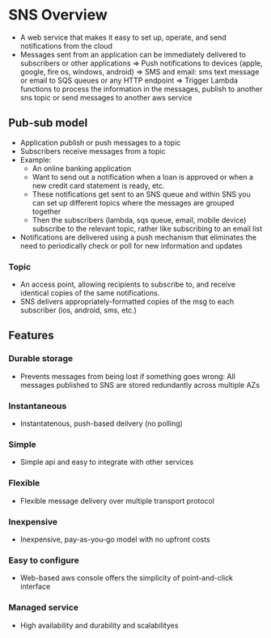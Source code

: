 # SNS Overview
- A web service that makes it easy to set up, operate, and send notifications from the cloud
- Messages sent from an application can be immediately delivered to subscribers or other applications
=> Push notifications to devices (apple, google, fire os, windows, android)
=> SMS and email: sms text message or email to SQS queues or any HTTP endpoint
=> Trigger Lambda functions to process the information in the messages, publish to another sns topic or send messages to another aws service
## Pub-sub model
- Application publish or push messages to a topic
- Subscribers receive messages from a topic
- Example: 
	- An online banking application
	- Want to send out a notification when a loan is approved or when a new credit card statement is ready, etc.
	- These notifications get sent to an SNS queue and within SNS you can set up different topics where the messages are grouped together
	- Then the subscribers (lambda, sqs queue, email, mobile device) subscribe to the relevant topic, rather like subscribing to an email list
- Notifications are delivered using a push mechanism that eliminates the need to periodically check or poll for new information and updates
### Topic
- An access point, allowing recipients to subscribe to, and receive identical copies of the same notifications.
- SNS delivers appropriately-formatted copies of the msg to each subscriber (ios, android, sms, etc.)
## Features
### Durable storage
- Prevents messages from being lost if something goes wrong: All messages published to SNS are stored redundantly across multiple AZs
### Instantaneous
- Instantatenous, push-based deilvery (no polling)
### Simple
- Simple api and easy to integrate with other services
### Flexible
- Flexible message delivery over multiple transport protocol
### Inexpensive
- Inexpensive, pay-as-you-go model with no upfront costs
### Easy to configure
- Web-based aws console offers the simplicity of point-and-click interface
### Managed service
- High availability and durability and scalabilityes
